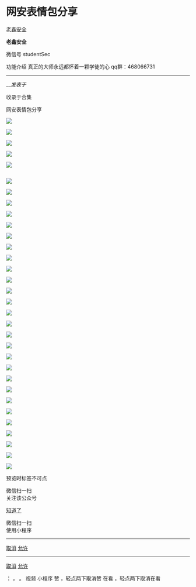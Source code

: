 #  网安表情包分享

[ 老鑫安全 ](javascript:void\(0\);)

**老鑫安全** ![]()

微信号 studentSec

功能介绍 真正的大师永远都怀着一颗学徒的心 qq群：468066731

____

___发表于_

收录于合集

网安表情包分享

![](http://hk-proxy.gitwarp.com/https://raw.githubusercontent.com/tuchuang9/tc1/refs/heads/main/public/20230625154531.png)

![](http://hk-proxy.gitwarp.com/https://raw.githubusercontent.com/tuchuang9/tc1/refs/heads/main/public/20230625154538.png)

![](http://hk-proxy.gitwarp.com/https://raw.githubusercontent.com/tuchuang9/tc1/refs/heads/main/public/20230625154539.png)

![](http://hk-proxy.gitwarp.com/https://raw.githubusercontent.com/tuchuang9/tc1/refs/heads/main/public/20230625154540.png)

![](http://hk-proxy.gitwarp.com/https://raw.githubusercontent.com/tuchuang9/tc1/refs/heads/main/public/20230625154541.png)

![]()

![](http://hk-proxy.gitwarp.com/https://raw.githubusercontent.com/tuchuang9/tc1/refs/heads/main/public/20230625154542.png)

![](http://hk-proxy.gitwarp.com/https://raw.githubusercontent.com/tuchuang9/tc1/refs/heads/main/public/20230625154543.png)

![](http://hk-proxy.gitwarp.com/https://raw.githubusercontent.com/tuchuang9/tc1/refs/heads/main/public/20230625154544.png)

![](http://hk-proxy.gitwarp.com/https://raw.githubusercontent.com/tuchuang9/tc1/refs/heads/main/public/20230625154546.png)

![](http://hk-proxy.gitwarp.com/https://raw.githubusercontent.com/tuchuang9/tc1/refs/heads/main/public/20230625154547.png)

![](http://hk-proxy.gitwarp.com/https://raw.githubusercontent.com/tuchuang9/tc1/refs/heads/main/public/20230625154548.png)

![](http://hk-proxy.gitwarp.com/https://raw.githubusercontent.com/tuchuang9/tc1/refs/heads/main/public/20230625154549.png)

![](http://hk-proxy.gitwarp.com/https://raw.githubusercontent.com/tuchuang9/tc1/refs/heads/main/public/20230625154550.png)

![](http://hk-proxy.gitwarp.com/https://raw.githubusercontent.com/tuchuang9/tc1/refs/heads/main/public/20230625154551.png)

![](http://hk-proxy.gitwarp.com/https://raw.githubusercontent.com/tuchuang9/tc1/refs/heads/main/public/20230625154552.png)

![](http://hk-proxy.gitwarp.com/https://raw.githubusercontent.com/tuchuang9/tc1/refs/heads/main/public/20230625154553.png)

![](http://hk-proxy.gitwarp.com/https://raw.githubusercontent.com/tuchuang9/tc1/refs/heads/main/public/20230625154554.png)

![](http://hk-proxy.gitwarp.com/https://raw.githubusercontent.com/tuchuang9/tc1/refs/heads/main/public/20230625154555.png)

![](http://hk-proxy.gitwarp.com/https://raw.githubusercontent.com/tuchuang9/tc1/refs/heads/main/public/20230625154556.png)

![](http://hk-proxy.gitwarp.com/https://raw.githubusercontent.com/tuchuang9/tc1/refs/heads/main/public/20230625154557.png)

![](http://hk-proxy.gitwarp.com/https://raw.githubusercontent.com/tuchuang9/tc1/refs/heads/main/public/20230625154558.png)

![](http://hk-proxy.gitwarp.com/https://raw.githubusercontent.com/tuchuang9/tc1/refs/heads/main/public/20230625154559.png)

![](http://hk-proxy.gitwarp.com/https://raw.githubusercontent.com/tuchuang9/tc1/refs/heads/main/public/20230625154600.png)

![](http://hk-proxy.gitwarp.com/https://raw.githubusercontent.com/tuchuang9/tc1/refs/heads/main/public/20230625154601.png)

![](http://hk-proxy.gitwarp.com/https://raw.githubusercontent.com/tuchuang9/tc1/refs/heads/main/public/20230625154602.png)

![](http://hk-proxy.gitwarp.com/https://raw.githubusercontent.com/tuchuang9/tc1/refs/heads/main/public/20230625154603.png)

![](http://hk-proxy.gitwarp.com/https://raw.githubusercontent.com/tuchuang9/tc1/refs/heads/main/public/20230625154604.png)

![](http://hk-proxy.gitwarp.com/https://raw.githubusercontent.com/tuchuang9/tc1/refs/heads/main/public/20230625154605.png)

![](http://hk-proxy.gitwarp.com/https://raw.githubusercontent.com/tuchuang9/tc1/refs/heads/main/public/20230625154606.png)

![](http://hk-proxy.gitwarp.com/https://raw.githubusercontent.com/tuchuang9/tc1/refs/heads/main/public/20230625154607.png)

![](http://hk-proxy.gitwarp.com/https://raw.githubusercontent.com/tuchuang9/tc1/refs/heads/main/public/20230625154609.png)

![](http://hk-proxy.gitwarp.com/https://raw.githubusercontent.com/tuchuang9/tc1/refs/heads/main/public/20230625154610.png)

预览时标签不可点

微信扫一扫  
关注该公众号

[知道了](javascript:;)

微信扫一扫  
使用小程序

****

[取消](javascript:void\(0\);) [允许](javascript:void\(0\);)

****

[取消](javascript:void\(0\);) [允许](javascript:void\(0\);)

： ， 。   视频 小程序 赞 ，轻点两下取消赞 在看 ，轻点两下取消在看

